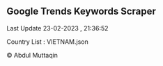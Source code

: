 

## Google Trends Keywords Scraper 
 
Last Update 23-02-2023 , 21:36:52

Country List :
VIETNAM.json



© Abdul Muttaqin 

